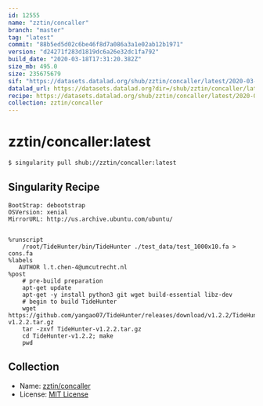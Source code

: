 ```yaml
---
id: 12555
name: "zztin/concaller"
branch: "master"
tag: "latest"
commit: "88b5ed5d02c6be46f8d7a086a3a1e02ab12b1971"
version: "d24271f283d1819dc6a26e32dc1fa792"
build_date: "2020-03-18T17:31:20.382Z"
size_mb: 495.0
size: 235675679
sif: "https://datasets.datalad.org/shub/zztin/concaller/latest/2020-03-18-88b5ed5d-d24271f2/d24271f283d1819dc6a26e32dc1fa792.sif"
datalad_url: https://datasets.datalad.org?dir=/shub/zztin/concaller/latest/2020-03-18-88b5ed5d-d24271f2/
recipe: https://datasets.datalad.org/shub/zztin/concaller/latest/2020-03-18-88b5ed5d-d24271f2/Singularity
collection: zztin/concaller
---
```


# zztin/concaller:latest

```bash
$ singularity pull shub://zztin/concaller:latest
```

## Singularity Recipe

```singularity
BootStrap: debootstrap
OSVersion: xenial
MirrorURL: http://us.archive.ubuntu.com/ubuntu/


%runscript
    /root/TideHunter/bin/TideHunter ./test_data/test_1000x10.fa > cons.fa
%labels
   AUTHOR l.t.chen-4@umcutrecht.nl
%post
    # pre-build preparation
    apt-get update
    apt-get -y install python3 git wget build-essential libz-dev
    # begin to build TideHunter
    wget https://github.com/yangao07/TideHunter/releases/download/v1.2.2/TideHunter-v1.2.2.tar.gz
    tar -zxvf TideHunter-v1.2.2.tar.gz
    cd TideHunter-v1.2.2; make
    pwd
```

## Collection

 - Name: [zztin/concaller](https://github.com/zztin/concaller)
 - License: [MIT License](https://api.github.com/licenses/mit)

